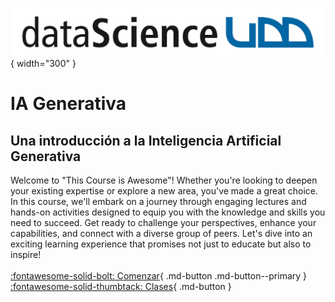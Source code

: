 ![Logo](assets/images/logo-ids.png){ width="300" }

# IA Generativa

## Una introducción a la Inteligencia Artificial Generativa

Welcome to "This Course is Awesome"! Whether you're looking to deepen your existing expertise or explore a new area, you've made a great choice. In this course, we'll embark on a journey through engaging lectures and hands-on activities designed to equip you with the knowledge and skills you need to succeed. Get ready to challenge your perspectives, enhance your capabilities, and connect with a diverse group of peers. Let's dive into an exciting learning experience that promises not just to educate but also to inspire!
<br>
<br>
[:fontawesome-solid-bolt: Comenzar](welcome.md){ .md-button .md-button--primary } [:fontawesome-solid-thumbtack: Clases](lectures/index.md){ .md-button }